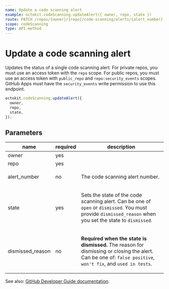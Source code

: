 ```yaml
---
name: Update a code scanning alert
example: octokit.codeScanning.updateAlert({ owner, repo, state })
route: PATCH /repos/{owner}/{repo}/code-scanning/alerts/{alert_number}
scope: codeScanning
type: API method
---
```


# Update a code scanning alert

Updates the status of a single code scanning alert. For private repos, you must use an access token with the `repo` scope. For public repos, you must use an access token with `public_repo` and `repo:security_events` scopes.
GitHub Apps must have the `security_events` write permission to use this endpoint.

```js
octokit.codeScanning.updateAlert({
  owner,
  repo,
  state,
});
```

## Parameters

<table>
  <thead>
    <tr>
      <th>name</th>
      <th>required</th>
      <th>description</th>
    </tr>
  </thead>
  <tbody>
    <tr><td>owner</td><td>yes</td><td>

</td></tr>
<tr><td>repo</td><td>yes</td><td>

</td></tr>
<tr><td>alert_number</td><td>no</td><td>

The code scanning alert number.

</td></tr>
<tr><td>state</td><td>yes</td><td>

Sets the state of the code scanning alert. Can be one of `open` or `dismissed`. You must provide `dismissed_reason` when you set the state to `dismissed`.

</td></tr>
<tr><td>dismissed_reason</td><td>no</td><td>

**Required when the state is dismissed.** The reason for dismissing or closing the alert. Can be one of: `false positive`, `won't fix`, and `used in tests`.

</td></tr>
  </tbody>
</table>

See also: [GitHub Developer Guide documentation](https://developer.github.com/v3/code-scanning/#upload-a-code-scanning-alert).
